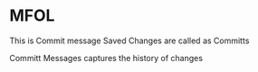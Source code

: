 # MFOL

This is Commit message
Saved Changes are called as Committs

Committ Messages captures the history of changes
